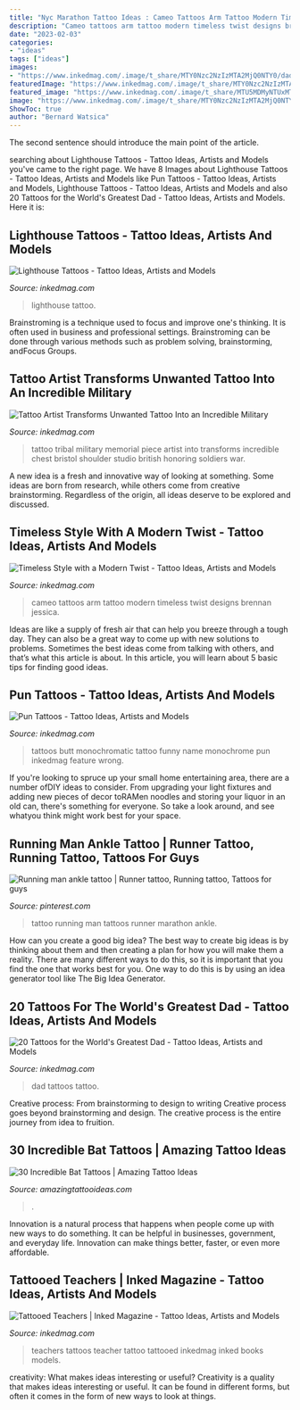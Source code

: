 ```yaml
---
title: "Nyc Marathon Tattoo Ideas : Cameo Tattoos Arm Tattoo Modern Timeless Twist Designs Brennan Jessica"
description: "Cameo tattoos arm tattoo modern timeless twist designs brennan jessica"
date: "2023-02-03"
categories:
- "ideas"
tags: ["ideas"]
images:
- "https://www.inkedmag.com/.image/t_share/MTY0Nzc2NzIzMTA2MjQ0NTY0/dad-tattoos-fb.jpg"
featuredImage: "https://www.inkedmag.com/.image/t_share/MTY0Nzc2NzIzMTA2MjQ0NTY0/dad-tattoos-fb.jpg"
featured_image: "https://www.inkedmag.com/.image/t_share/MTU5MDMyNTUxMTcwOTc1Mzgx/arm.jpg"
image: "https://www.inkedmag.com/.image/t_share/MTY0Nzc2NzIzMTA2MjQ0NTY0/dad-tattoos-fb.jpg"
ShowToc: true
author: "Bernard Watsica"
---
```



The second sentence should introduce the main point of the article.

	

		
searching about Lighthouse Tattoos - Tattoo Ideas, Artists and Models you've came to the right page. We have 8 Images about Lighthouse Tattoos - Tattoo Ideas, Artists and Models like Pun Tattoos - Tattoo Ideas, Artists and Models, Lighthouse Tattoos - Tattoo Ideas, Artists and Models and also 20 Tattoos for the World&#039;s Greatest Dad - Tattoo Ideas, Artists and Models. Here it is:
		
    
## Lighthouse Tattoos - Tattoo Ideas, Artists And Models

<img loading=lazy src="https://www.inkedmag.com/.image/t_share/MTU5MDMyODAwMjc3MDQ2OTMz/feature.jpg" onerror="this.onerror=null;this.src='https://tse3.mm.bing.net/th?id=OIP.BTD1LEtjerKIdJd_LXiGqwHaHa&amp;pid=15.1';" alt="Lighthouse Tattoos - Tattoo Ideas, Artists and Models">

_Source: inkedmag.com_

>lighthouse tattoo. 

	

Brainstroming is a technique used to focus and improve one's thinking. It is often used in business and professional settings. Brainstroming can be done through various methods such as problem solving, brainstorming, andFocus Groups.

    
## Tattoo Artist Transforms Unwanted Tattoo Into An Incredible Military

<img loading=lazy src="https://www.inkedmag.com/.image/t_share/MTU5MDMyMDQ1OTc2NDMwMzYw/tribal-tattoo-coverup1.jpg" onerror="this.onerror=null;this.src='https://tse3.mm.bing.net/th?id=OIP.JgLej7JU_IbEBu6ZyimrzAHaDj&amp;pid=15.1';" alt="Tattoo Artist Transforms Unwanted Tattoo Into an Incredible Military">

_Source: inkedmag.com_

>tattoo tribal military memorial piece artist into transforms incredible chest bristol shoulder studio british honoring soldiers war. 

	

A new idea is a fresh and innovative way of looking at something. Some ideas are born from research, while others come from creative brainstorming. Regardless of the origin, all ideas deserve to be explored and discussed.

    
## Timeless Style With A Modern Twist - Tattoo Ideas, Artists And Models

<img loading=lazy src="https://www.inkedmag.com/.image/t_share/MTU5MDMyNTUxMTcwOTc1Mzgx/arm.jpg" onerror="this.onerror=null;this.src='https://tse3.mm.bing.net/th?id=OIP.wCuQdLOo-Zs_T9M270Vt7wHaLU&amp;pid=15.1';" alt="Timeless Style with a Modern Twist - Tattoo Ideas, Artists and Models">

_Source: inkedmag.com_

>cameo tattoos arm tattoo modern timeless twist designs brennan jessica. 

	

Ideas are like a supply of fresh air that can help you breeze through a tough day. They can also be a great way to come up with new solutions to problems. Sometimes the best ideas come from talking with others, and that’s what this article is about. In this article, you will learn about 5 basic tips for finding good ideas.

    
## Pun Tattoos - Tattoo Ideas, Artists And Models

<img loading=lazy src="https://www.inkedmag.com/.image/t_share/MTU5MDMyMTg2MDk1Njc1MDI5/feature.jpg" onerror="this.onerror=null;this.src='https://tse4.mm.bing.net/th?id=OIP.6eQ2dZ51mNm-GuG3PtZRFwHaHa&amp;pid=15.1';" alt="Pun Tattoos - Tattoo Ideas, Artists and Models">

_Source: inkedmag.com_

>tattoos butt monochromatic tattoo funny name monochrome pun inkedmag feature wrong. 

	

If you're looking to spruce up your small home entertaining area, there are a number ofDIY ideas to consider. From upgrading your light fixtures and adding new pieces of decor toRAMen noodles and storing your liquor in an old can, there's something for everyone. So take a look around, and see whatyou think might work best for your space.

    
## Running Man Ankle Tattoo | Runner Tattoo, Running Tattoo, Tattoos For Guys

<img loading=lazy src="https://i.pinimg.com/736x/e8/ed/ee/e8edee5987ce16b0aa58a0f5b9351969--running-man-marathon-tattoo.jpg" onerror="this.onerror=null;this.src='https://tse4.mm.bing.net/th?id=OIP.b-aAyLZVO9rPsPkzu-0_jQHaJ6&amp;pid=15.1';" alt="Running man ankle tattoo | Runner tattoo, Running tattoo, Tattoos for guys">

_Source: pinterest.com_

>tattoo running man tattoos runner marathon ankle. 

	

How can you create a good big idea?
The best way to create big ideas is by thinking about them and then creating a plan for how you will make them a reality. There are many different ways to do this, so it is important that you find the one that works best for you. One way to do this is by using an idea generator tool like The Big Idea Generator.

    
## 20 Tattoos For The World&#039;s Greatest Dad - Tattoo Ideas, Artists And Models

<img loading=lazy src="https://www.inkedmag.com/.image/t_share/MTY0Nzc2NzIzMTA2MjQ0NTY0/dad-tattoos-fb.jpg" onerror="this.onerror=null;this.src='https://tse4.mm.bing.net/th?id=OIP.sFPODyQ8HBmpwSj_XRTalQHaD4&amp;pid=15.1';" alt="20 Tattoos for the World&#039;s Greatest Dad - Tattoo Ideas, Artists and Models">

_Source: inkedmag.com_

>dad tattoos tattoo. 

	

Creative process: From brainstorming to design to writing
Creative process goes beyond brainstorming and design. The creative process is the entire journey from idea to fruition.

    
## 30 Incredible Bat Tattoos | Amazing Tattoo Ideas

<img loading=lazy src="https://amazingtattooideas.com/wp-content/uploads/2016/10/Bat-in-Jasmines-Thigh-Tattoo.jpg" onerror="this.onerror=null;this.src='https://tse1.mm.bing.net/th?id=OIP.fGJ7FT8vKX-sCXOFxHqi8wHaKN&amp;pid=15.1';" alt="30 Incredible Bat Tattoos | Amazing Tattoo Ideas">

_Source: amazingtattooideas.com_

>. 

	

Innovation is a natural process that happens when people come up with new ways to do something. It can be helpful in businesses, government, and everyday life. Innovation can make things better, faster, or even more affordable.

    
## Tattooed Teachers | Inked Magazine - Tattoo Ideas, Artists And Models

<img loading=lazy src="https://www.inkedmag.com/.image/t_share/MTU5MDMyOTQ0MTU4OTc1NzY4/brennawomer.jpg" onerror="this.onerror=null;this.src='https://tse2.mm.bing.net/th?id=OIP.kwFtDggNyfNvHTHCMewuBAHaHa&amp;pid=15.1';" alt="Tattooed Teachers | Inked Magazine - Tattoo Ideas, Artists and Models">

_Source: inkedmag.com_

>teachers tattoos teacher tattoo tattooed inkedmag inked books models. 

	

creativity: What makes ideas interesting or useful?
Creativity is a quality that makes ideas interesting or useful. It can be found in different forms, but often it comes in the form of new ways to look at things.

